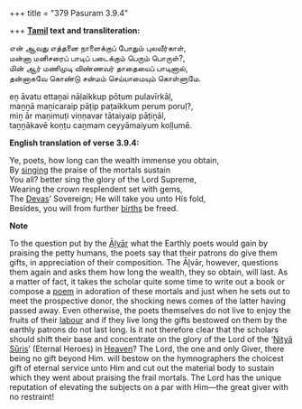 +++
title = "379 Pasuram 3.9.4"

+++
**[Tamil](/definition/tamil#history "show Tamil definitions") text and transliteration:**

என் ஆவது எத்தனை நாளைக்குப் போதும் புலவீர்காள்,  
மன்னா மனிசரைப் பாடிப் படைக்கும் பெரும் பொருள்?,  
மின் ஆர் மணிமுடி விண்ணவர் தாதையைப் பாடினால்,  
தன்னாகவே கொண்டு சன்மம் செய்யாமையும் கொள்ளுமே.

eṉ āvatu ettaṉai nāḷaikkup pōtum pulavīrkāḷ,  
maṉṉā maṉicaraip pāṭip paṭaikkum perum poruḷ?,  
miṉ ār maṇimuṭi viṇṇavar tātaiyaip pāṭiṉāl,  
taṉṉākavē koṇṭu caṉmam ceyyāmaiyum koḷḷumē.

**English translation of verse 3.9.4:**

Ye, poets, how long can the wealth immense you obtain,  
By [singing](/definition/singing#history "show singing definitions") the praise of the mortals sustain  
You all? better sing the glory of the Lord Supreme,  
Wearing the crown resplendent set with gems,  
The [Devas](/definition/deva#vaishnavism "show Devas definitions")’ Sovereign; He will take you unto His fold,  
Besides, you will from further [births](/definition/birth#history "show births definitions") be freed.

**Note**

To the question put by the [Āḻvār](/definition/aḻvar#vaishnavism "show Āḻvār definitions") what the Earthly poets would gain by praising the petty humans, the poets say that their patrons do give them gifts, in appreciation of their composition. The Āḻvār, however, questions them again and asks them how long the wealth, they so obtain, will last. As a matter of fact, it takes the scholar quite some time to write out a book or compose a [poem](/definition/poem#history "show poem definitions") in adoration of these mortals and just when he sets out to meet the prospective donor, the shocking news comes of the latter having passed away. Even otherwise, the poets themselves do not live to enjoy the fruits of their [labour](/definition/labour#history "show labour definitions") and if they live long the gifts bestowed on them by the earthly patrons do not last long. Is it not therefore clear that the scholars should shift their base and concentrate on the glory of the Lord of the ‘[Nityā](/definition/nitya#vaishnavism "show Nityā definitions") [Sūris](/definition/suri#history "show Sūris definitions")’ (Eternal Heroes) in [Heaven](/definition/heaven#history "show Heaven definitions")? The Lord, the one and only Giver, there being no gift beyond Him. will bestow on the hymnographers the choicest gift of eternal service unto Him and cut out the material body to sustain which they went about praising the frail mortals. The Lord has the unique reputation of elevating the subjects on a par with Him—the great giver with no restraint!


